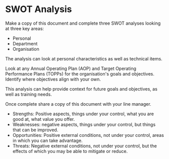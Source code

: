 # SWOT Analysis

Make a copy of this document and complete three SWOT analyses looking at three key areas:

- Personal  
- Department
- Organisation

The analysis can look at personal characteristics as well as technical items.  

Look at any Annual Operating Plan (AOP) and Target Operating Performance Plans (TOPPs) for the organisation's goals and objectives. Identify where objectives align with your own.

This analysis can help provide context for future goals and objectives, as well as training needs.

Once complete share a copy of this document with your line manager.

- Strengths: Positive aspects, things under your control, what you are good at, what value you offer.
- Weaknesses: negative aspects, things under your control, but things that can be improved.
- Opportunities: Positive external conditions, not under your control, areas in which you can take advantage.
- Threats: Negative external conditions, not under your control, but the effects of which you may be able to mitigate or reduce.
